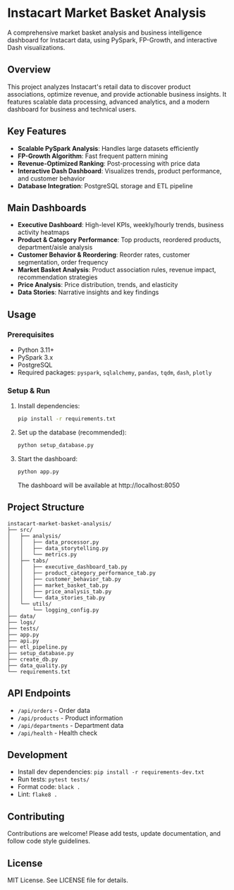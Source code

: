 # Instacart Market Basket Analysis

A comprehensive market basket analysis and business intelligence dashboard for Instacart data, using PySpark, FP-Growth, and interactive Dash visualizations.

## Overview

This project analyzes Instacart's retail data to discover product associations, optimize revenue, and provide actionable business insights. It features scalable data processing, advanced analytics, and a modern dashboard for business and technical users.

## Key Features
- **Scalable PySpark Analysis**: Handles large datasets efficiently
- **FP-Growth Algorithm**: Fast frequent pattern mining
- **Revenue-Optimized Ranking**: Post-processing with price data
- **Interactive Dash Dashboard**: Visualizes trends, product performance, and customer behavior
- **Database Integration**: PostgreSQL storage and ETL pipeline

## Main Dashboards

- **Executive Dashboard**: High-level KPIs, weekly/hourly trends, business activity heatmaps
- **Product & Category Performance**: Top products, reordered products, department/aisle analysis
- **Customer Behavior & Reordering**: Reorder rates, customer segmentation, order frequency
- **Market Basket Analysis**: Product association rules, revenue impact, recommendation strategies
- **Price Analysis**: Price distribution, trends, and elasticity
- **Data Stories**: Narrative insights and key findings

## Usage

### Prerequisites
- Python 3.11+
- PySpark 3.x
- PostgreSQL
- Required packages: `pyspark`, `sqlalchemy`, `pandas`, `tqdm`, `dash`, `plotly`

### Setup & Run
1. Install dependencies:
   ```bash
   pip install -r requirements.txt
   ```
2. Set up the database (recommended):
   ```bash
   python setup_database.py
   ```
3. Start the dashboard:
   ```bash
   python app.py
   ```
   The dashboard will be available at http://localhost:8050

## Project Structure
```
instacart-market-basket-analysis/
├── src/
│   ├── analysis/
│   │   ├── data_processor.py
│   │   ├── data_storytelling.py
│   │   └── metrics.py
│   ├── tabs/
│   │   ├── executive_dashboard_tab.py
│   │   ├── product_category_performance_tab.py
│   │   ├── customer_behavior_tab.py
│   │   ├── market_basket_tab.py
│   │   ├── price_analysis_tab.py
│   │   └── data_stories_tab.py
│   └── utils/
│       └── logging_config.py
├── data/
├── logs/
├── tests/
├── app.py
├── api.py
├── etl_pipeline.py
├── setup_database.py
├── create_db.py
├── data_quality.py
└── requirements.txt
```

## API Endpoints
- `/api/orders` - Order data
- `/api/products` - Product information
- `/api/departments` - Department data
- `/api/health` - Health check

## Development
- Install dev dependencies: `pip install -r requirements-dev.txt`
- Run tests: `pytest tests/`
- Format code: `black .`
- Lint: `flake8 .`

## Contributing
Contributions are welcome! Please add tests, update documentation, and follow code style guidelines.

## License
MIT License. See LICENSE file for details. 